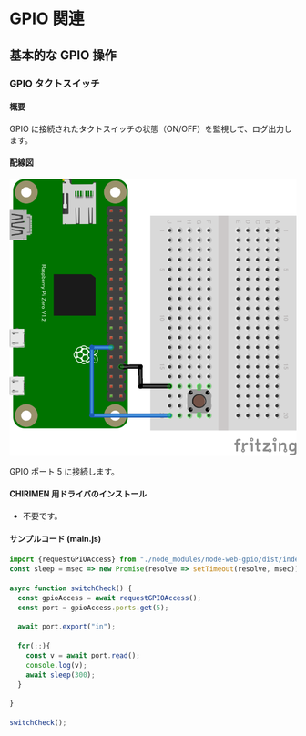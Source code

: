 # GPIO 関連

## 基本的な GPIO 操作

### GPIO タクトスイッチ

#### 概要

GPIO に接続されたタクトスイッチの状態（ON/OFF）を監視して、ログ出力します。

#### 配線図

![配線図](./PiZero_gpio1.png "schematic")

GPIO ポート 5 に接続します。

#### CHIRIMEN 用ドライバのインストール

- 不要です。

#### サンプルコード (main.js)

```javascript
import {requestGPIOAccess} from "./node_modules/node-web-gpio/dist/index.js";
const sleep = msec => new Promise(resolve => setTimeout(resolve, msec));

async function switchCheck() {
  const gpioAccess = await requestGPIOAccess();
  const port = gpioAccess.ports.get(5);

  await port.export("in");

  for(;;){
    const v = await port.read();
	console.log(v);
    await sleep(300);
  }

}

switchCheck();
```
